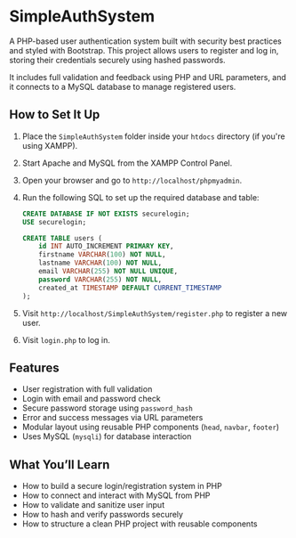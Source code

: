 # SimpleAuthSystem

A PHP-based user authentication system built with security best practices and styled with Bootstrap. This project allows users to register and log in, storing their credentials securely using hashed passwords.

It includes full validation and feedback using PHP and URL parameters, and it connects to a MySQL database to manage registered users.

## How to Set It Up

1. Place the `SimpleAuthSystem` folder inside your `htdocs` directory (if you're using XAMPP).
2. Start Apache and MySQL from the XAMPP Control Panel.
3. Open your browser and go to `http://localhost/phpmyadmin`.
4. Run the following SQL to set up the required database and table:

    ```sql
    CREATE DATABASE IF NOT EXISTS securelogin;
    USE securelogin;

    CREATE TABLE users (
        id INT AUTO_INCREMENT PRIMARY KEY,
        firstname VARCHAR(100) NOT NULL,
        lastname VARCHAR(100) NOT NULL,
        email VARCHAR(255) NOT NULL UNIQUE,
        password VARCHAR(255) NOT NULL,
        created_at TIMESTAMP DEFAULT CURRENT_TIMESTAMP
    );
    ```

5. Visit `http://localhost/SimpleAuthSystem/register.php` to register a new user.
6. Visit `login.php` to log in.

## Features

- User registration with full validation
- Login with email and password check
- Secure password storage using `password_hash`
- Error and success messages via URL parameters
- Modular layout using reusable PHP components (`head`, `navbar`, `footer`)
- Uses MySQL (`mysqli`) for database interaction

## What You’ll Learn

- How to build a secure login/registration system in PHP
- How to connect and interact with MySQL from PHP
- How to validate and sanitize user input
- How to hash and verify passwords securely
- How to structure a clean PHP project with reusable components
